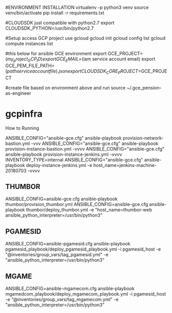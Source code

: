 #ENVIRONMENT INSTALLATION
virtualenv -p python3 venv
source venv/bin/activate
pip install -r requirements.txt

#CLOUDSDK just compatible with python2.7
export CLOUDSDK_PYTHON=/usr/bin/python2.7

#Setup access GCP project use gcloud
gcloud init
gcloud config list
gcloud compute instances list

#this below for ansible GCE environment
export GCE_PROJECT=$(my_project_GCP_ID)
export GCE_EMAIL=$(iam service account email)
export GCE_PEM_FILE_PATH=$(path service account file).json
export CLOUDSDK_CORE_PROJECT=$GCE_PROJECT

#create file based on environment above and run
source ~/.gce_pension-as-engineer

# gcpinfra

How to Running

ANSIBLE_CONFIG="ansible-gce.cfg" ansible-playbook provision-network-bastion.yml  -vvv
ANSIBLE_CONFIG="ansible-gce.cfg" ansible-playbook provision-instance-bastion.yml  -vvvv
ANSIBLE_CONFIG="ansible-gce.cfg" ansible-playbook provision-instance-jenkins.yml  -vvvv
INVENTORY_TYPE=internal ANSIBLE_CONFIG="ansible-gce.cfg" ansible-playbook deploy-instance-jenkins.yml -e host_name=jenkins-machine-20180703 -vvvv

THUMBOR
------
ANSIBLE_CONFIG=ansible-gce.cfg ansible-playbook thumbor/provision_thumbor.yml
ANSIBLE_CONFIG=ansible-gce.cfg ansible-playbook thumbor/deploy_thumbor.yml  -e "host_name=thumbor-web ansible_python_interpreter=/usr/bin/python3"

PGAMESID
------
ANSIBLE_CONFIG=ansible-pgamesid.cfg ansible-playbook pgamesid_playbook/deploy_pgamesid_playbook.yml -i pgamesid_host -e "@inventories/group_vars/tag_pgamesid.yml" -e "ansible_python_interpreter=/usr/bin/python3"

MGAME
------
ANSIBLE_CONFIG=ansible-mgamecom.cfg ansible-playbook mgamedcom_playbook/deploy_mgamecom_playbook.yml -i pgamesid_host -e "@inventories/group_vars/tag_mgamecom.yml" -e "ansible_python_interpreter=/usr/bin/python3"
